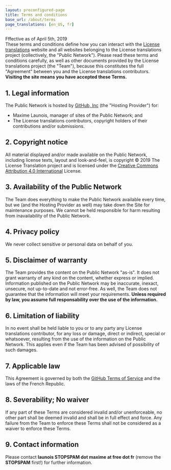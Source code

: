```yaml
---
layout: preconfigured-page
title: Terms and conditions
base_url: /about/terms
page_translations: [en_US, fr]
---
```

Fffective as of April 5th, 2019  
These terms and conditions define how you can interact with the
[License translations](https://license-translations.github.io) website and
all websites belonging to the License translations project (collectively, the
"Public Network"). Please read these terms and conditions carefully, as well
as other documents provided by the License translations project (the "Team"),
because this constitutes the full "Agreement" between you and the License
translations contributors. **Visiting the site means you have accepted these
Terms.**

## 1. Legal information
The Public Network is hosted by [GitHub, Inc](https://github.com/) (the "Hosting
Provider") for:
* Maxime Launois, manager of sites of the Public Network; and
* The License translations contributors, copyright holders of their contributions
and/or submissions.

## 2. Copyright notice
All material displayed and/or made available on the Public Network, including
license texts, layout and look-and-feel, is copyright © 2019 The License Translation
project and is licensed under the
[Creative Commons Attribution 4.0 International](https://creativecommons.org/licenses/by/4.0/)
License.

## 3. Availability of the Public Network
The Team does everything to make the Public Network available every time, but we (and the
Hosting Provider as well) may take down the Site for maintenance purposes. We cannot be
held responsible for harm resulting from inavailability of the Public Network.

## 4. Privacy policy
We never collect sensitive or personal data on behalf of you.

## 5. Disclaimer of warranty
The Team provides the content on the Public Network "as-is". It does not grant
warranty of any kind on the content, whether express or implied. Information published
on the Public Network may be inaccurate, inexact, unsecure, not up-to-date and not
error-free. As well, the Team does not guarantee that the information will meet your
requirements. **Unless required by law, you assume full responsability over the use
of the information.**

## 6. Limitation of liability
In no event shall be held liable to you or to any party any License translations contributor,
for any loss or damage, direct or indirect, special or whatsoever, resulting from the use
of the information on the Public Network. This applies even if the Team has been advised
of possibility of such damages.

## 7. Applicable law
This Agreement is governed by both the [GitHub Terms of Service](https://github.com/site/terms)
and the laws of the French Republic.

## 8. Severability; No waiver
If any part of these Terms are considered invalid and/or unenforceable, no other part shall
be deemed invalid and shall be in full effect and force. Any failure from the Team to
enforce these Terms shall not be considered as a waiver to enforce these Terms.

## 9. Contact information
Please contact **launois STOPSPAM dot maxime at free dot fr** (remove the **STOPSPAM** first!)
for further information.

